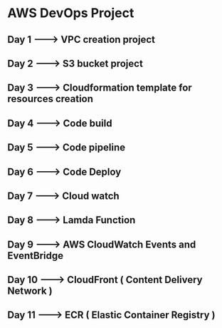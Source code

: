 # AWS DevOps Project
## Day 1 ---> VPC creation project

## Day 2 ---> S3 bucket project

## Day 3 ---> Cloudformation template for resources creation

## Day 4 ---> Code build 

## Day 5 ---> Code pipeline

## Day 6 ---> Code Deploy

## Day 7 ---> Cloud watch

## Day 8 ---> Lamda Function

## Day 9 ---> AWS CloudWatch Events and EventBridge

## Day 10 ---> CloudFront ( Content Delivery Network )

## Day 11 ---> ECR ( Elastic Container Registry )
